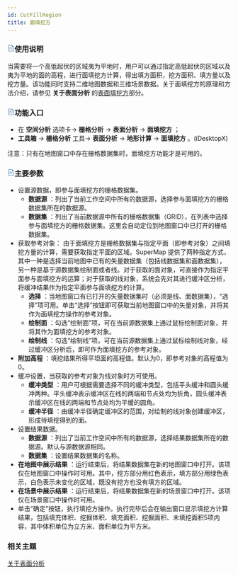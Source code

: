 ```yaml
---
id: CutFillRegion
title: 面填挖方
---
```

### ![](../../../img/read.gif)使用说明

当需要将一个高低起伏的区域夷为平地时，用户可以通过指定高低起伏的区域以及夷为平地的面的高程，进行面填挖方计算，得出填方面积，挖方面积、填方量以及挖方量。该功能同时支持二维地图数据和三维场景数据。关于面填挖方的原理和方法介绍，请参见
**关于表面分析** 的[表面填挖方](AoubtSurfaceAnalyst)部分。

### ![](../../img/read.gif)功能入口

  * 在 **空间分析** 选项卡-> **栅格分析** -> **表面分析** -> **面填挖方** ；
  * **工具箱** -> **栅格分析** 工具-> **表面分析** -> **地形计算** -> **面填挖方** 。(iDesktopX)

注意：只有在地图窗口中存在栅格数据集时，面填挖方功能才是可用的。

### ![](../../img/read.gif)主要参数

  * 设置源数据，即参与面填挖方的栅格数据集。 
    * **数据源** ：列出了当前工作空间中所有的数据源，选择参与面填挖方的栅格数据集所在的数据源。
    * **数据集** ：列出了当前数据源中所有的栅格数据集（GRID），在列表中选择参与面填挖方的栅格数据集。这里会自动定位到地图窗口中已打开的栅格数据集。
  * 获取参考对象： 由于面填挖方是栅格数据集与指定平面（即参考对象）之间填挖方量的计算，需要获取指定平面的区域。SuperMap 提供了两种指定方式，其中一种是选择当前地图中已有的矢量数据集（包括线数据集和面数据集），另一种是基于源数据集绘制面或者线。对于获取的面对象，可直接作为指定平面参与面填挖方的运算；对于获取的线对象，系统会先对其进行缓冲区分析，将缓冲结果作为指定平面参与面填挖方的计算。
    * **选择** ：当地图窗口有已打开的矢量数据集时（必须是线、面数据集），“选择”项可用。单击“选择”按钮即可获取当前地图窗口中的矢量对象，并将其作为面填挖方操作的参考对象。
    * **绘制面** ：勾选“绘制面”项，可在当前源数据集上通过鼠标绘制面对象，并将其作为面填挖方的参考对象。
    * **绘制线** ：勾选“绘制线”项，可在当前源数据集上通过鼠标绘制线对象，经过缓冲区分析后，即可作为面填挖方的参考对象。
  * **附加高程** ：填挖结果所得平坦面的高程值。默认为0，即参考对象的高程值为0。
  * 缓冲设置，当获取的参考对象为线对象时方可使用。 
    * **缓冲类型** ：用户可根据需要选择不同的缓冲类型，包括平头缓冲和圆头缓冲两种。平头缓冲表示缓冲区在线的两端和节点处均为折角，圆头缓冲表示缓冲区在线的两端和节点处均为平缓的圆角。
    * **缓冲半径** ：由缓冲半径确定缓冲区的范围，对绘制的线对象创建缓冲区，形成待填挖得到的面。
  * 设置结果数据。 
    * **数据源** ：列出了当前工作空间中所有的数据源，选择结果数据集所在的数据源。默认与源数据源相同。
    * **数据集** ：设置结果数据集的名称。
  * **在地图中展示结果** ：运行结束后，将结果数据集在新的地图窗口中打开。该项仅在地图窗口中操作时可用。其中，挖方部分用红色表示，填方部分用绿色表示，白色表示未变化的区域，既没有挖方也没有填方的区域。
  * **在场景中展示结果** ：运行结束后，将结果数据集在新的场景窗口中打开。该项仅在场景窗口中操作时可用。
  * 单击“确定”按钮，执行填挖方操作。执行完毕后会在输出窗口显示填挖方计算结果，包括填充体积、挖掘体积、填充面积、挖掘面积、未填挖面积5项内容，其中体积单位为立方米、面积单位为平方米。

###  相关主题

[关于表面分析](AoubtSurfaceAnalyst)
